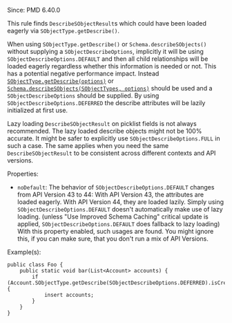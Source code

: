 Since: PMD 6.40.0

This rule finds `DescribeSObjectResult`s which could have been loaded eagerly via `SObjectType.getDescribe()`.

When using `SObjectType.getDescribe()` or `Schema.describeSObjects()` without supplying a `SObjectDescribeOptions`,
implicitly it will be using `SObjectDescribeOptions.DEFAULT` and then all
child relationships will be loaded eagerly regardless whether this information is needed or not.
This has a potential negative performance impact. Instead [`SObjectType.getDescribe(options)`](https://developer.salesforce.com/docs/atlas.en-us.apexref.meta/apexref/apex_class_Schema_SObjectType.htm#unique_346834793)
or [`Schema.describeSObjects(SObjectTypes, options)`](https://developer.salesforce.com/docs/atlas.en-us.apexref.meta/apexref/apex_methods_system_schema.htm#apex_System_Schema_describeSObjects)
should be used and a `SObjectDescribeOptions` should be supplied. By using
`SObjectDescribeOptions.DEFERRED` the describe attributes will be lazily initialized at first use.

Lazy loading `DescribeSObjectResult` on picklist fields is not always recommended. The lazy loaded
describe objects might not be 100% accurate. It might be safer to explicitly use
`SObjectDescribeOptions.FULL` in such a case. The same applies when you need the same `DescribeSObjectResult`
to be consistent across different contexts and API versions.

Properties:

* `noDefault`: The behavior of `SObjectDescribeOptions.DEFAULT` changes from API Version 43 to 44:
    With API Version 43, the attributes are loaded eagerly. With API Version 44, they are loaded lazily.
    Simply using `SObjectDescribeOptions.DEFAULT` doesn't automatically make use of lazy loading.
    (unless &quot;Use Improved Schema Caching&quot; critical update is applied, `SObjectDescribeOptions.DEFAULT` does fallback
    to lazy loading)
    With this property enabled, such usages are found.
    You might ignore this, if you can make sure, that you don't run a mix of API Versions.

Example(s):
```
public class Foo {
    public static void bar(List<Account> accounts) {
        if (Account.SObjectType.getDescribe(SObjectDescribeOptions.DEFERRED).isCreateable()) {
            insert accounts;
        }
    }
}
```
